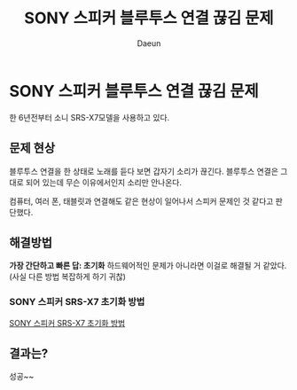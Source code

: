 ﻿---
layout: post
title: SONY 스피커 블루투스 연결 끊김 문제
subheading: 소니 등 블루투스 스피커 연결 끊김 문제 
author: Daeun
categories: IT
banner:
tags: 아이패드 듀얼모니터 윈도우와_ios연결 아이패드활용
sidebar: []
---

# SONY 스피커 블루투스 연결 끊김 문제
한 6년전부터 소니 SRS-X7모델을 사용하고 있다. 

## 문제 현상
블루투스 연결을 한 상태로 노래를 듣다 보면 갑자기 소리가 끊긴다. 블루투스 연결은 그대로 되어 있는데 무슨 이유에서인지 소리만 안나온다. 

컴퓨터, 여러 폰, 태블릿과 연결해도 같은 현상이 일어나서 스피커 문제인 것 같다고 판단했다.

## 해결방법
**가장 간단하고 빠른 답: 초기화**
하드웨어적인 문제가 아니라면 이걸로 해결될 거 같았다. (사실 다른 방법 복잡하게 하기 귀찮)

### SONY 스피커 SRS-X7 초기화 방법
[SONY 스피커 SRS-X7 초기화 방법](https://helpguide.sony.net/speaker/srs-x7/v1/ko/contents/TP0000387769.html)

## 결과는?
성공~~
